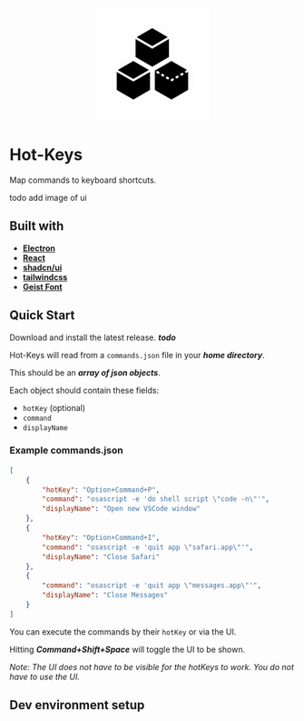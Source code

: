 
<div align="center">
    <img src="src/assets/tray-icon.png" alt="Icon" height="200px"/>
</div>

# Hot-Keys

Map commands to keyboard shortcuts.

todo add image of ui

## Built with

* [**Electron**](https://www.electronjs.org)
* [**React**](https://react.dev)
* [**shadcn/ui**](https://ui.shadcn.com)
* [**tailwindcss**](https://tailwindcss.com)
* [**Geist Font**](https://github.com/vercel/geist-font/blob/main/LICENSE.txt)

## Quick Start

Download and install the latest release. ***todo***

Hot-Keys will read from a ```commands.json``` file in your ***home directory***.

This should be an ***array of json objects***.

Each object should contain these fields:

* ```hotKey``` (optional)
* ```command```
* ```displayName```

### Example commands.json

```json
[
    {
        "hotKey": "Option+Command+P",
        "command": "osascript -e 'do shell script \"code -n\"'",
        "displayName": "Open new VSCode window"
    },
    {
        "hotKey": "Option+Command+I",
        "command": "osascript -e 'quit app \"safari.app\"'",
        "displayName": "Close Safari"
    },
    {
        "command": "osascript -e 'quit app \"messages.app\"'",
        "displayName": "Close Messages"
    }
]
```

You can execute the commands by their ```hotKey``` or via the UI.

Hitting ***Command+Shift+Space*** will toggle the UI to be shown.

*Note: The UI does not have to be visible for the hotKeys to work. You do not have to use the UI.*

## Dev environment setup
